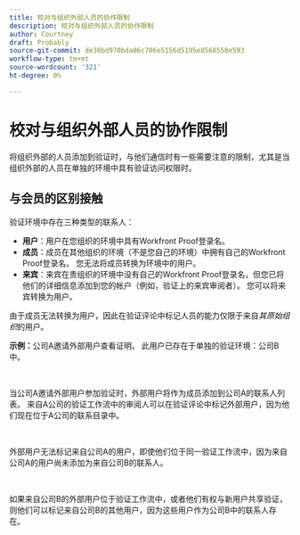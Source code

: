 ```yaml
---
title: 校对与组织外部人员的协作限制
description: 校对与组织外部人员的协作限制
author: Courtney
draft: Probably
source-git-commit: de30bd970bda06c706e5156d5195e8568558e593
workflow-type: tm+mt
source-wordcount: '321'
ht-degree: 0%

---
```


# 校对与组织外部人员的协作限制

将组织外部的人员添加到验证时，与他们通信时有一些需要注意的限制，尤其是当组织外部的人员在单独的环境中具有验证访问权限时。

## 与会员的区别接触

验证环境中存在三种类型的联系人：

* **用户**：用户在您组织的环境中具有Workfront Proof登录名。
* **成员**：成员在其他组织的环境（不是您自己的环境）中拥有自己的Workfront Proof登录名。 您无法将成员转换为环境中的用户。
* **来宾**：来宾在贵组织的环境中没有自己的Workfront Proof登录名，但您已将他们的详细信息添加到您的帐户（例如，验证上的来宾审阅者）。 您可以将来宾转换为用户。

由于成员无法转换为用户，因此在验证评论中标记人员的能力仅限于来自&#x200B;*其原始组织*&#x200B;的用户。

**示例：**&#x200B;公司A邀请外部用户查看证明。 此用户已存在于单独的验证环境：公司B中。

 

当公司A邀请外部用户参加验证时，外部用户将作为成员添加到公司A的联系人列表。 来自A公司的验证工作流中的审阅人可以在验证评论中标记外部用户，因为他们现在位于A公司的联系目录中。

 

外部用户无法标记来自公司A的用户，即使他们位于同一验证工作流中，因为来自公司A的用户尚未添加为来自公司B的联系人。

 

如果来自公司B的外部用户位于验证工作流中，或者他们有权与新用户共享验证，则他们可以标记来自公司B的其他用户，因为这些用户作为公司B中的联系人存在。
